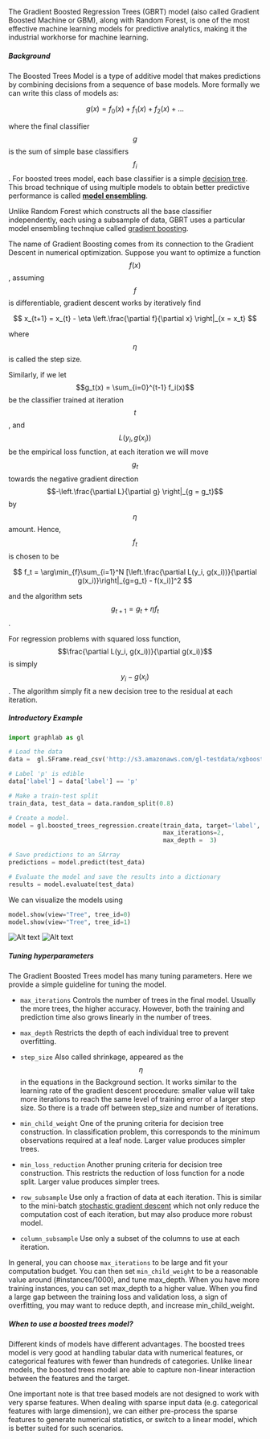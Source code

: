 The Gradient Boosted Regression Trees (GBRT) model (also called Gradient
Boosted Machine or GBM), along with Random Forest, is one of the most effective machine learning
models for predictive analytics, making it the industrial workhorse for
machine learning.

##### Background
The Boosted Trees Model is a type of additive model that makes
predictions by combining decisions from a sequence of base models. More
formally we can write this class of models as:

$$
    g(x) = f_0(x) + f_1(x) + f_2(x) + ...
$$

where the final classifier $$g$$ is the sum of simple base classifiers $$f_i$$.
For boosted trees model, each base classifier is a simple [decision
tree](http://en.wikipedia.org/wiki/Ensemble_learning). This broad technique of
using multiple models to obtain better predictive performance is called
[**model ensembling**](http://en.wikipedia.org/wiki/Ensemble_learning).

Unlike Random Forest which constructs all the base classifier independently,
each using a subsample of data, GBRT uses a particular model ensembling
technqiue called [gradient boosting](http://en.wikipedia.org/wiki/Gradient_boosting).

The name of Gradient Boosting comes from its connection to the Gradient Descent
in numerical optimization. Suppose you want to optimize a function $$f(x)$$,
assuming $$f$$ is differentiable, gradient descent works by iteratively find

$$
  x_{t+1} = x_{t} - \eta \left.\frac{\partial f}{\partial x} \right|_{x = x_t}
$$

where $$\eta$$ is called the step size.

Similarly, if we let $$g_t(x) = \sum_{i=0}^{t-1} f_i(x)$$ be the classifier
trained at iteration $$t$$, and $$L(y_i, g(x_i))$$ be the empirical loss function,
at each iteration we will move $$g_t$$ towards the negative gradient
direction $$-\left.\frac{\partial L}{\partial g} \right|_{g = g_t}$$ by $$\eta$$ amount.
Hence, $$f_{t}$$ is chosen to be

$$
  f_t = \arg\min_{f}\sum_{i=1}^N [\left.\frac{\partial L(y_i, g(x_i))}{\partial g(x_i)}\right|_{g=g_t} - f(x_i)]^2
$$

and the algorithm sets $$g_{t+1} = g_{t} + \eta f_t$$.

For regression problems with squared loss function, $$\frac{\partial L(y_i, g(x_i))}{\partial g(x_i)}$$ is simply $$y_i - g(x_i)$$.
The algorithm simply fit a new decision tree to the residual at each iteration.

##### Introductory Example

```python
import graphlab as gl

# Load the data
data =  gl.SFrame.read_csv('http://s3.amazonaws.com/gl-testdata/xgboost/mushroom.csv')

# Label 'p' is edible
data['label'] = data['label'] == 'p'

# Make a train-test split
train_data, test_data = data.random_split(0.8)

# Create a model.
model = gl.boosted_trees_regression.create(train_data, target='label',
                                           max_iterations=2,
                                           max_depth =  3)

# Save predictions to an SArray
predictions = model.predict(test_data)

# Evaluate the model and save the results into a dictionary
results = model.evaluate(test_data)
```
We can visualize the models using

```python
model.show(view="Tree", tree_id=0)
model.show(view="Tree", tree_id=1)
```
![Alt text](images/tree_0.png)
![Alt text](images/tree_1.png)

##### Tuning hyperparameters
The Gradient Boosted Trees model has many tuning parameters. Here we provide a simple guideline for tuning the model.

- `max_iterations`
  Controls the number of trees in the final model. Usually the more trees, the higher accuracy.
  However, both the training and prediction time also grows linearly in the number of trees.

- `max_depth`
  Restricts the depth of each individual tree to prevent overfitting.

- `step_size`
  Also called shrinkage, appeared as the $$\eta$$ in the equations in the Background section.
  It works similar to the learning rate of the gradient descent procedure: smaller value
  will take more iterations to reach the same level of training error of a larger step size.
  So there is a trade off between step_size and number of iterations.

- `min_child_weight`
  One of the pruning criteria for decision tree construction. In classification problem, this
  corresponds to the minimum observations required at a leaf node. Larger value
  produces simpler trees.

- `min_loss_reduction`
  Another pruning criteria for decision tree construction. This restricts the reduction of
  loss function for a node split. Larger value produces simpler trees.

- `row_subsample`
  Use only a fraction of data at each iteration. This is
  similar to the mini-batch [stochastic gradient descent](http://en.wikipedia.org/wiki/Stochastic_gradient_descent)
  which not only reduce the computation cost of each iteration, but may also produce
  more robust model.

- `column_subsample`
  Use only a subset of the columns to use at each iteration.

In general, you can choose `max_iterations` to be large and fit your computation budget.
You can then set `min_child_weight` to be a reasonable value around
(#instances/1000), and tune max_depth. When you have more training instances,
you can set max_depth to a higher value. When you find a large gap between
the training loss and validation loss, a sign of overfitting, you may want
to reduce depth, and increase min_child_weight.

##### When to use a boosted trees model?
Different kinds of models have different advantages. The boosted trees model is
very good at handling tabular data with numerical features, or categorical
features with fewer than hundreds of categories. Unlike linear models, the
boosted trees model are able to capture non-linear interaction between the
features and the target.

One important note is that tree based models are not designed to work with very
sparse features. When dealing with sparse input data (e.g. categorical features
                                                      with large dimension), we
can either pre-process the sparse features to generate numerical statistics, or
switch to a linear model, which is better suited for such scenarios.
